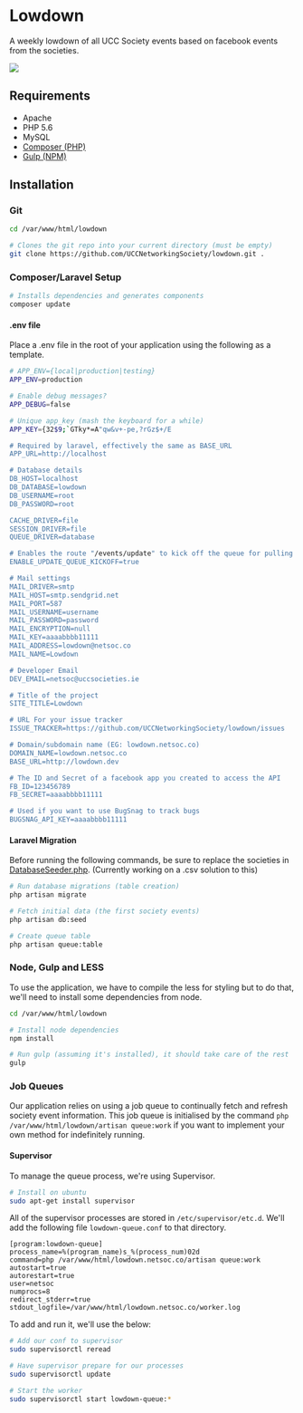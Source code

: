 Lowdown
===
A weekly lowdown of all UCC Society events based on facebook events from the societies.

[![](http://images.netsoc.co/lowdown-logo.jpg)](http://lowdown.netsoc.co)

## Requirements
* Apache
* PHP 5.6
* MySQL
* [Composer (PHP)](https://getcomposer.org/doc/00-intro.md#globally)
* [Gulp (NPM)](https://www.npmjs.com/package/gulp-install)

## Installation
### Git
```bash
cd /var/www/html/lowdown

# Clones the git repo into your current directory (must be empty)
git clone https://github.com/UCCNetworkingSociety/lowdown.git .
```

### Composer/Laravel Setup

```bash
# Installs dependencies and generates components
composer update
```

#### .env file
Place a .env file in the root of your application using the following as a template.

```bash
# APP_ENV={local|production|testing}
APP_ENV=production

# Enable debug messages?
APP_DEBUG=false

# Unique app_key (mash the keyboard for a while)
APP_KEY={32$9;`GTky*=A"qw&v+-pe,?rGz$+/E

# Required by laravel, effectively the same as BASE_URL
APP_URL=http://localhost

# Database details
DB_HOST=localhost
DB_DATABASE=lowdown
DB_USERNAME=root
DB_PASSWORD=root

CACHE_DRIVER=file
SESSION_DRIVER=file
QUEUE_DRIVER=database

# Enables the route "/events/update" to kick off the queue for pulling in events
ENABLE_UPDATE_QUEUE_KICKOFF=true

# Mail settings
MAIL_DRIVER=smtp
MAIL_HOST=smtp.sendgrid.net
MAIL_PORT=587
MAIL_USERNAME=username
MAIL_PASSWORD=password
MAIL_ENCRYPTION=null
MAIL_KEY=aaaabbbb11111
MAIL_ADDRESS=lowdown@netsoc.co
MAIL_NAME=Lowdown

# Developer Email
DEV_EMAIL=netsoc@uccsocieties.ie

# Title of the project
SITE_TITLE=Lowdown

# URL For your issue tracker
ISSUE_TRACKER=https://github.com/UCCNetworkingSociety/lowdown/issues

# Domain/subdomain name (EG: lowdown.netsoc.co)
DOMAIN_NAME=lowdown.netsoc.co
BASE_URL=http://lowdown.dev

# The ID and Secret of a facebook app you created to access the API
FB_ID=123456789
FB_SECRET=aaaabbbb11111

# Used if you want to use BugSnag to track bugs
BUGSNAG_API_KEY=aaaabbbb11111
```

#### Laravel Migration

Before running the following commands, be sure to replace the societies in [DatabaseSeeder.php](https://github.com/UCCNetworkingSociety/lowdown/blob/master/database/seeds/DatabaseSeeder.php). (Currently working on a .csv solution to this)

```bash
# Run database migrations (table creation)
php artisan migrate

# Fetch initial data (the first society events)
php artisan db:seed

# Create queue table
php artisan queue:table
```

### Node, Gulp and LESS
To use the application, we have to compile the less for styling but to do that, we'll need to install some dependencies from node.

```bash
cd /var/www/html/lowdown

# Install node dependencies
npm install

# Run gulp (assuming it's installed), it should take care of the rest
gulp
```

### Job Queues
Our application relies on using a job queue to continually fetch and refresh society event information. This job queue is initialised by the command `php /var/www/html/lowdown/artisan queue:work` if you want to implement your own method for indefinitely running.

#### Supervisor
To manage the queue process, we're using Supervisor. 

```bash
# Install on ubuntu
sudo apt-get install supervisor
```

All of the supervisor processes are stored in `/etc/supervisor/etc.d`. We'll add the following file `lowdown-queue.conf` to that directory.

```
[program:lowdown-queue]
process_name=%(program_name)s_%(process_num)02d
command=php /var/www/html/lowdown.netsoc.co/artisan queue:work
autostart=true
autorestart=true
user=netsoc
numprocs=8
redirect_stderr=true
stdout_logfile=/var/www/html/lowdown.netsoc.co/worker.log
```

To add and run it, we'll use the below:

```bash
# Add our conf to supervisor
sudo supervisorctl reread

# Have supervisor prepare for our processes
sudo supervisorctl update

# Start the worker
sudo supervisorctl start lowdown-queue:*
```